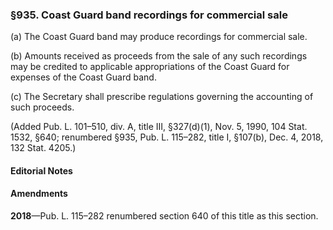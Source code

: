 ### §935. Coast Guard band recordings for commercial sale ###

(a) The Coast Guard band may produce recordings for commercial sale.

(b) Amounts received as proceeds from the sale of any such recordings may be credited to applicable appropriations of the Coast Guard for expenses of the Coast Guard band.

(c) The Secretary shall prescribe regulations governing the accounting of such proceeds.

(Added Pub. L. 101–510, div. A, title III, §327(d)(1), Nov. 5, 1990, 104 Stat. 1532, §640; renumbered §935, Pub. L. 115–282, title I, §107(b), Dec. 4, 2018, 132 Stat. 4205.)

#### **Editorial Notes** ####

#### Amendments ####

**2018**—Pub. L. 115–282 renumbered section 640 of this title as this section.